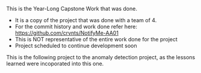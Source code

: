 This is the Year-Long Capstone Work that was done.
- It is a copy of the project that was done with a team of 4.
- For the commit history and work done refer here: https://github.com/crvnts/NotifyMe-AA01
- This is NOT representative of the entire work done for the project
- Project scheduled to continue development soon

This is the following project to the anomaly detection project, as the lessons learned were incoporated into this one.
